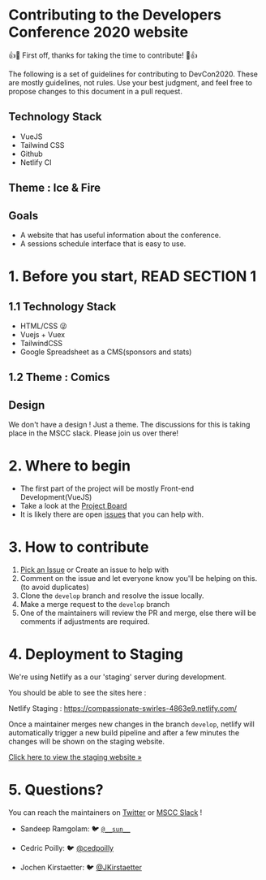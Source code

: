 # Contributing to the Developers Conference 2020 website

👍🎉 First off, thanks for taking the time to contribute! 🎉👍

The following is a set of guidelines for contributing to DevCon2020. These are mostly guidelines, not rules. Use your best judgment, and feel free to propose changes to this document in a pull request.

## Technology Stack

- VueJS
- Tailwind CSS
- Github
- Netlify CI

## Theme : Ice & Fire

## Goals

- A website that has useful information about the conference.
- A sessions schedule interface that is easy to use.

# 1. Before you start, READ SECTION 1

## 1.1 Technology Stack

- HTML/CSS 😜
- Vuejs + Vuex
- TailwindCSS
- Google Spreadsheet as a CMS(sponsors and stats)

## 1.2 Theme : Comics

## Design

We don't have a design ! Just a theme. The discussions for this is taking place in the MSCC slack. Please join us over there!

# 2. Where to begin

- The first part of the project will be mostly Front-end Development(VueJS)
- Take a look at the [Project Board](https://github.com/mscraftsman/devcon2020/projects/1)
- It is likely there are open [issues](https://github.com/mscraftsman/devcon2020/issues) that you can help with.

# 3. How to contribute

1. [Pick an Issue](https://github.com/mscraftsman/devcon2020/issues) or Create an issue to help with
2. Comment on the issue and let everyone know you'll be helping on this. (to avoid duplicates)
3. Clone the `develop` branch and resolve the issue locally.
4. Make a merge request to the `develop` branch
5. One of the maintainers will review the PR and merge, else there will be comments if adjustments are required.

# 4. Deployment to Staging

We're using Netlify as a our 'staging' server during development.

You should be able to see the sites here :

Netlify Staging : https://compassionate-swirles-4863e9.netlify.com/

Once a maintainer merges new changes in the branch `develop`, netlify will
automatically trigger a new build pipeline and after a few minutes the changes will be shown on the staging website.

[Click here to view the staging website &raquo; ](https://compassionate-swirles-4863e9.netlify.com/)

# 5. Questions?

You can reach the maintainers on [Twitter](https://twitter.com/MSCraftsman) or [MSCC Slack](https://msccmu.slack.com/) !

- Sandeep Ramgolam: 🐦 [`@__sun__`](https://twitter.com/__sun__)

- Cedric Poilly: 🐦 [@cedpoilly](https://twitter.com/cedpoilly)

- Jochen Kirstaetter: 🐦 [@JKirstaetter](https://twitter.com/JKirstaetter)
